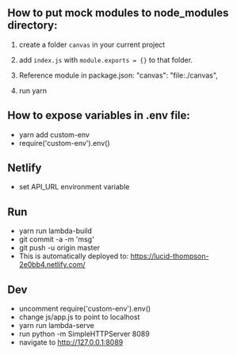 How to put mock modules to node_modules directory:
--------------------------------------------------

1. create a folder `canvas` in your current project
2. add `index.js` with `module.exports = {}` to that folder.

3. Reference module in package.json:
"canvas": "file:./canvas",

4. run yarn


How to expose variables in .env file:
-------------------------------------

* yarn add custom-env
* require('custom-env').env()

Netlify
-------

* set API_URL environment variable

Run
---

* yarn run lambda-build
* git commit -a -m 'msg'
* git push -u origin master
* This is automatically deployed to: https://lucid-thompson-2e0bb4.netlify.com/

Dev
---

* uncomment require('custom-env').env()
* change js/app.js to point to localhost
* yarn run lambda-serve
* run python -m SimpleHTTPServer 8089
* navigate to http://127.0.0.1:8089
